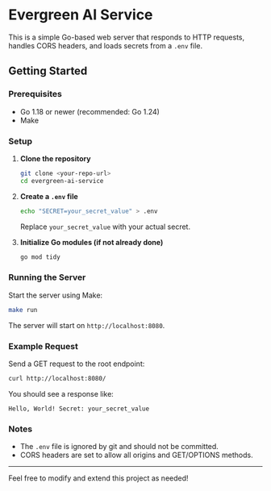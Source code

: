 # Evergreen AI Service

This is a simple Go-based web server that responds to HTTP requests, handles
CORS headers, and loads secrets from a `.env` file.

## Getting Started

### Prerequisites

- Go 1.18 or newer (recommended: Go 1.24)
- Make

### Setup

1. **Clone the repository**
   ```sh
   git clone <your-repo-url>
   cd evergreen-ai-service
   ```

2. **Create a `.env` file**
   ```sh
   echo "SECRET=your_secret_value" > .env
   ```
   Replace `your_secret_value` with your actual secret.

3. **Initialize Go modules (if not already done)**
   ```sh
   go mod tidy
   ```

### Running the Server

Start the server using Make:

```sh
make run
```

The server will start on `http://localhost:8080`.

### Example Request

Send a GET request to the root endpoint:

```sh
curl http://localhost:8080/
```

You should see a response like:

```
Hello, World! Secret: your_secret_value
```

### Notes

- The `.env` file is ignored by git and should not be committed.
- CORS headers are set to allow all origins and GET/OPTIONS methods.

---

Feel free to modify and extend this project as needed!
